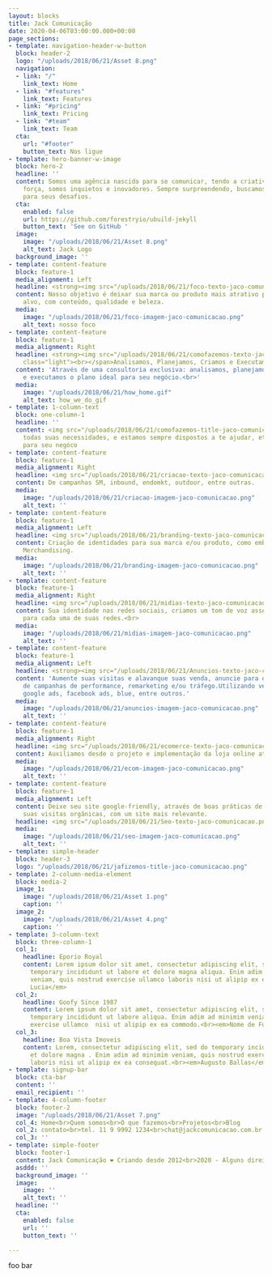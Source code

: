 ```yaml
---
layout: blocks
title: Jack Comunicação
date: 2020-04-06T03:00:00.000+00:00
page_sections:
- template: navigation-header-w-button
  block: header-2
  logo: "/uploads/2018/06/21/Asset 8.png"
  navigation:
  - link: "/"
    link_text: Home
  - link: "#features"
    link_text: Features
  - link: "#pricing"
    link_text: Pricing
  - link: "#team"
    link_text: Team
  cta:
    url: "#footer"
    button_text: Nos ligue
- template: hero-banner-w-image
  block: hero-2
  headline: ''
  content: Somos uma agência nascida para se comunicar, tendo a criatividade como
    força, somos inquietos e inovadores. Sempre surpreendendo, buscamos a melhor solução
    para seus desafios.
  cta:
    enabled: false
    url: https://github.com/forestryio/ubuild-jekyll
    button_text: 'See on GitHub '
  image:
    image: "/uploads/2018/06/21/Asset 8.png"
    alt_text: Jack Logo
  background_image: ''
- template: content-feature
  block: feature-1
  media_alignment: Left
  headline: <strong><img src="/uploads/2018/06/21/foco-texto-jaco-comunicacao.png"></strong>
  content: Nosso objetivo é deixar sua marca ou produto mais atrativo para seu público
    alvo, com conteúdo, qualidade e beleza.
  media:
    image: "/uploads/2018/06/21/foco-imagem-jaco-comunicacao.png"
    alt_text: nosso foco
- template: content-feature
  block: feature-1
  media_alignment: Right
  headline: <strong><img src="/uploads/2018/06/21/comofazemos-texto-jaco-comunicacao.png"></strong><span
    class="light"><br></span>Analisamos, Planejamos, Criamos e Executamos
  content: 'Através de uma consultoria exclusiva: analisamos, planejamos, criamos
    e executamos o plano ideal para seu negócio.<br>'
  media:
    image: "/uploads/2018/06/21/how_home.gif"
    alt_text: how_we_do_gif
- template: 1-column-text
  block: one-column-1
  headline: ''
  content: <img src="/uploads/2018/06/21/comofazemos-title-jaco-comunicacao.png"><br>Atendemos
    todas suas necessidades, e estamos sempre dispostos a te ajudar, etmos todas soluções
    para seu negóco
- template: content-feature
  block: feature-1
  media_alignment: Right
  headline: <img src="/uploads/2018/06/21/criacao-texto-jaco-comunicacao.png">
  content: De campanhas SM, inbound, endomkt, outdoor, entre outras.
  media:
    image: "/uploads/2018/06/21/criacao-imagem-jaco-comunicacao.png"
    alt_text: ''
- template: content-feature
  block: feature-1
  media_alignment: Left
  headline: <img src="/uploads/2018/06/21/branding-texto-jaco-comunicacao.png">
  content: Criação de identidades para sua marca e/ou produto, como embalagens e Visual
    Merchandising.
  media:
    image: "/uploads/2018/06/21/branding-imagem-jaco-comunicacao.png"
    alt_text: ''
- template: content-feature
  block: feature-1
  media_alignment: Right
  headline: <img src="/uploads/2018/06/21/midias-texto-jaco-comunicacao.png">
  content: Sua identidade nas redes sociais, criamos um tom de voz assertivo e adequado
    para cada uma de suas redes.<br>
  media:
    image: "/uploads/2018/06/21/midias-imagem-jaco-comunicacao.png"
    alt_text: ''
- template: content-feature
  block: feature-1
  media_alignment: Left
  headline: <strong><img src="/uploads/2018/06/21/Anuncios-texto-jaco-comunicacao.png"></strong>
  content: 'Aumente suas visitas e alavanque suas venda, anuncie para o público ideal.Criação
    de campanhas de performance, remarketing e/ou tráfego.Utilizando veículos como:
    google ads, facebook ads, blue, entre outros.'
  media:
    image: "/uploads/2018/06/21/anuncios-imagem-jaco-comunicacao.png"
    alt_text: ''
- template: content-feature
  block: feature-1
  media_alignment: Right
  headline: <img src="/uploads/2018/06/21/ecomerce-texto-jaco-comunicacao.png">
  content: Auxiliamos desde o projeto e implementação da loja online até a parte operacional.<br>
  media:
    image: "/uploads/2018/06/21/ecom-imagem-jaco-comunicacao.png"
    alt_text: ''
- template: content-feature
  block: feature-1
  media_alignment: Left
  content: Deixe seu site google-friendly, através de boas práticas de SEO.Aumentando
    suas visitas orgânicas, com um site mais relevante.
  headline: <img src="/uploads/2018/06/21/Seo-texto-jaco-comunicacao.png">
  media:
    image: "/uploads/2018/06/21/seo-imagem-jaco-comunicacao.png"
    alt_text: ''
- template: simple-header
  block: header-3
  logo: "/uploads/2018/06/21/jafizemos-title-jaco-comunicacao.png"
- template: 2-column-media-element
  block: media-2
  image_1:
    image: "/uploads/2018/06/21/Asset 1.png"
    caption: ''
  image_2:
    image: "/uploads/2018/06/21/Asset 4.png"
    caption: ''
- template: 3-column-text
  block: three-column-1
  col_1:
    headline: Eporio Royal
    content: Lorem ipsum dolor sit amet, consectetur adipiscing elit, sed do eiusmod
      temporary incididunt ut labore et dolore magna aliqua. Enim adim ad minimim
      veniam, quis nostrud exercise ullamco laboris nisi ut alipip ex ea commodo consequat.<br><em>Ana
      Lucia</em>
  col_2:
    headline: Goofy Since 1987
    content: Lorem ipsum dolor sit amet, consectetur adipiscing elit, sed do eiusmod
      temporary incididunt ut labore aliqua. Enim adim ad minimim veniam, quis nostrud
      exercise ullamco  nisi ut alipip ex ea commodo.<br><em>Nome de Fulno</em>
  col_3:
    headline: Boa Vista Imoveis
    content: Lorem, consectetur adipiscing elit, sed do temporary incididunt ut labore
      et dolore magna . Enim adim ad minimim veniam, quis nostrud exercise ullamco
      laboris nisi ut alipip ex ea consequat.<br><em>Augusto Ballas</em>
- template: signup-bar
  block: cta-bar
  content: ''
  email_recipient: ''
- template: 4-column-footer
  block: footer-2
  image: "/uploads/2018/06/21/Asset 7.png"
  col_4: Home<br>Quem somos<br>O que fazemos<br>Projetos<br>Blog
  col_2: contato<br>tel. 11 9 9992 1234<br>chat@jackcomunicacao.com.br
  col_3: ''
- template: simple-footer
  block: footer-1
  content: Jack Comunicação ❤︎ Criando desde 2012<br>2020 - Alguns direitos reservados.
  asddd: ''
  background_image: ''
  image:
    image: ''
    alt_text: ''
  headline: ''
  cta:
    enabled: false
    url: ''
    button_text: ''

---
```

foo bar